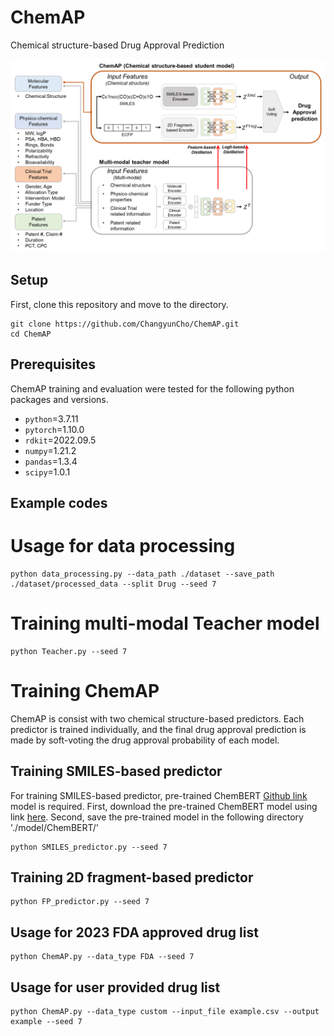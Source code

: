 ChemAP
=============
Chemical structure-based Drug Approval Prediction

![model1](img/model_overview.png)

Setup
-------------
First, clone this repository and move to the directory.

    git clone https://github.com/ChangyunCho/ChemAP.git
    cd ChemAP

Prerequisites
-------------
ChemAP training and evaluation were tested for the following python packages and versions.

  - `python`=3.7.11
  - `pytorch`=1.10.0
  - `rdkit`=2022.09.5
  - `numpy`=1.21.2
  - `pandas`=1.3.4
  - `scipy`=1.0.1
  
Example codes
-------------

# Usage for data processing
    python data_processing.py --data_path ./dataset --save_path ./dataset/processed_data --split Drug --seed 7

# Training multi-modal Teacher model
    python Teacher.py --seed 7

# Training ChemAP
ChemAP is consist with two chemical structure-based predictors.
Each predictor is trained individually, and the final drug approval prediction is made by soft-voting the drug approval probability of each model.

## Training SMILES-based predictor
For training SMILES-based predictor, pre-trained ChemBERT [Github link](https://github.com/HyunSeobKim/CHEM-BERT) model is required. 
First, download the pre-trained ChemBERT model using link [here](https://drive.google.com/file/d/1-8oAIwKowGy89w-ZjvCGSc1jsCWNS1Fw/view?usp=sharing).
Second, save the pre-trained model in the following directory './model/ChemBERT/'
    
    python SMILES_predictor.py --seed 7

## Training 2D fragment-based predictor
    python FP_predictor.py --seed 7

Usage for 2023 FDA approved drug list
-------------
    python ChemAP.py --data_type FDA --seed 7

Usage for user provided drug list
-------------
    python ChemAP.py --data_type custom --input_file example.csv --output example --seed 7
